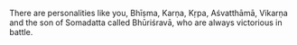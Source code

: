 There are personalities like you, Bhīṣma, Karṇa, Kṛpa, Aśvatthāmā, Vikarṇa and the son of Somadatta called Bhūriśravā, who are always victorious in battle.